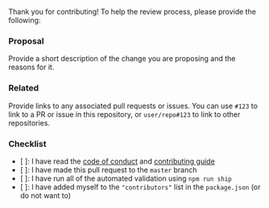 Thank you for contributing! To help the review process, please provide the following:

### Proposal
Provide a short description of the change you are proposing and the reasons for it.

### Related
Provide links to any associated pull requests or issues. You can use `#123` to link to a PR or issue in this repository, or `user/repo#123` to link to other repositories.

### Checklist

- [ ]: I have read the [code of conduct] and [contributing guide]
- [ ]: I have made this pull request to the `master` branch
- [ ]: I have run all of the automated validation using `npm run ship`
- [ ]: I have added myself to the `"contributors"` list in the `package.json` (or do not want to)

[code of conduct]: https://github.com/textbook/starter-kit/blob/master/.github/CODE_OF_CONDUCT.md
[contributing guide]: https://github.com/textbook/starter-kit/blob/master/.github/CONTRIBUTING.md
